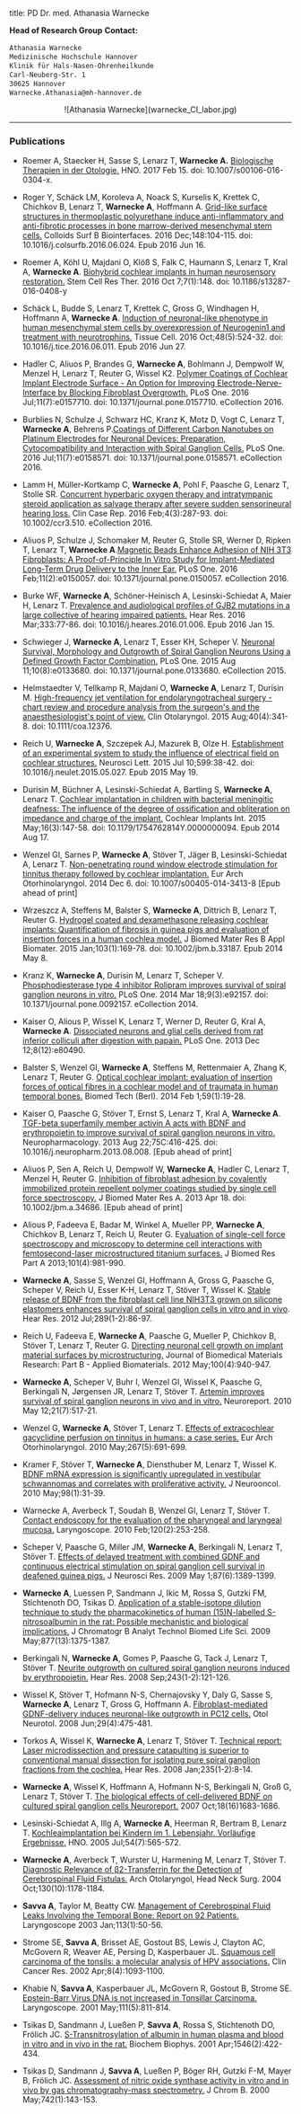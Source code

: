 title: PD Dr. med. Athanasia Warnecke

 
**Head of Research Group**
**Contact:**

	Athanasia Warnecke
	Medizinische Hochschule Hannover
	Klinik für Hals-Nasen-Ohrenheilkunde
	Carl-Neuberg-Str. 1
	30625 Hannover
	Warnecke.Athanasia@mh-hannover.de


<p align="center">![Athanasia Warnecke](warnecke_CI_labor.jpg) 

***
### Publications

* Roemer A, Staecker H, Sasse S, Lenarz T, **Warnecke A.** [Biologische Therapien in der Otologie.](https://link.springer.com/article/10.1007%2Fs00106-016-0304-x) HNO. 2017 Feb 15. doi: 10.1007/s00106-016-0304-x.

* Roger Y, Schäck LM, Koroleva A, Noack S, Kurselis K, Krettek C, Chichkov B, Lenarz T, **Warnecke A**, Hoffmann A. [Grid-like surface structures in thermoplastic polyurethane induce anti-inflammatory and anti-fibrotic processes in bone marrow-derived mesenchymal stem cells.](http://www.sciencedirect.com/science/article/pii/S0927776516304507) Colloids Surf B Biointerfaces. 2016 Dec;148:104-115. doi: 10.1016/j.colsurfb.2016.06.024. Epub 2016 Jun 16.

* Roemer A, Köhl U, Majdani O, Klöß S, Falk C, Haumann S, Lenarz T, Kral A, **Warnecke A**. [Biohybrid cochlear implants in human neurosensory restoration.](http://stemcellres.biomedcentral.com/articles/10.1186/s13287-016-0408-y) Stem Cell Res Ther. 2016 Oct 7;7(1):148. doi:  10.1186/s13287-016-0408-y

* Schäck L, Budde S, Lenarz T, Krettek C, Gross G, Windhagen H, Hoffmann A, **Warnecke A**. [Induction of neuronal-like phenotype in human mesenchymal stem cells by overexpression of Neurogenin1 and treatment with neurotrophins.](http://www.sciencedirect.com/science/article/pii/S0040816616300805) Tissue Cell. 2016 Oct;48(5):524-32. doi: 10.1016/j.tice.2016.06.011. Epub 2016 Jun 27.

* Hadler C, Aliuos P, Brandes G, **Warnecke A**, Bohlmann J, Dempwolf W, Menzel H, Lenarz T, Reuter G, Wissel K2. [Polymer Coatings of Cochlear Implant Electrode Surface - An Option for Improving Electrode-Nerve-Interface by Blocking Fibroblast Overgrowth.](http://journals.plos.org/plosone/article?id=10.1371/journal.pone.0157710) PLoS One. 2016 Jul;11(7):e0157710. doi: 10.1371/journal.pone.0157710. eCollection 2016.

* Burblies N, Schulze J, Schwarz HC, Kranz K, Motz D, Vogt C, Lenarz T, **Warnecke A**, Behrens P.[Coatings of Different Carbon Nanotubes on Platinum Electrodes for Neuronal Devices: Preparation, Cytocompatibility and Interaction with Spiral Ganglion Cells.](http://journals.plos.org/plosone/article?id=10.1371/journal.pone.0158571) PLoS One. 2016 Jul;11(7):e0158571. doi: 10.1371/journal.pone.0158571. eCollection 2016.

* Lamm H, Müller-Kortkamp C, **Warnecke A**, Pohl F, Paasche G, Lenarz T, Stolle SR. [Concurrent hyperbaric oxygen therapy and intratympanic steroid application as salvage therapy after severe sudden sensorineural hearing loss.](http://onlinelibrary.wiley.com/doi/10.1002/ccr3.510/abstract;jsessionid=ACCD40899FAD7B88D1475519CDC70038.f02t03) Clin Case Rep. 2016 Feb;4(3):287-93. doi: 10.1002/ccr3.510. eCollection 2016.

* Aliuos P, Schulze J, Schomaker M, Reuter G, Stolle SR, Werner D, Ripken T, Lenarz T, **Warnecke A**.[Magnetic Beads Enhance Adhesion of NIH 3T3 Fibroblasts: A Proof-of-Principle In Vitro Study for Implant-Mediated Long-Term Drug Delivery to the Inner Ear.](http://journals.plos.org/plosone/article?id=10.1371/journal.pone.0150057) PLoS One. 2016 Feb;11(2):e0150057. doi: 10.1371/journal.pone.0150057. eCollection 2016.

* Burke WF, **Warnecke A**, Schöner-Heinisch A, Lesinski-Schiedat A, Maier H, Lenarz T. [Prevalence and audiological profiles of GJB2 mutations in a large collective of hearing impaired patients.](http://www.sciencedirect.com/science/article/pii/S0378595516000034) Hear Res. 2016 Mar;333:77-86. doi: 10.1016/j.heares.2016.01.006. Epub 2016 Jan 15.

* Schwieger J, **Warnecke A**, Lenarz T, Esser KH, Scheper V. [Neuronal Survival, Morphology and Outgrowth of Spiral Ganglion Neurons Using a Defined Growth Factor Combination.](http://www.ncbi.nlm.nih.gov/pmc/articles/PMC4532470/) PLoS One. 2015 Aug 11;10(8):e0133680. doi: 10.1371/journal.pone.0133680. eCollection 2015.

* Helmstaedter V, Tellkamp R, Majdani O, **Warnecke A**, Lenarz T, Durisin M. [High-frequency jet ventilation for endolaryngotracheal surgery - chart review and procedure analysis from the surgeon's and the anaesthesiologist's point of view.](http://onlinelibrary.wiley.com/doi/10.1111/coa.12376/full) Clin Otolaryngol. 2015 Aug;40(4):341-8. doi: 10.1111/coa.12376.

* Reich U, **Warnecke A**, Szczepek AJ, Mazurek B, Olze H. [Establishment of an experimental system to study the influence of electrical field on cochlear structures.](http://www.sciencedirect.com/science/article/pii/S0304394015003845) Neurosci Lett. 2015 Jul 10;599:38-42. doi: 10.1016/j.neulet.2015.05.027. Epub 2015 May 19.

* Durisin M, Büchner A, Lesinski-Schiedat A, Bartling S, **Warnecke A**, Lenarz T. [Cochlear implantation in children with bacterial meningitic deafness: The influence of the degree of ossification and obliteration on impedance and charge of the implant.](http://www.maneyonline.com/doi/full/10.1179/1754762814Y.0000000094) Cochlear Implants Int. 2015 May;16(3):147-58. doi: 10.1179/1754762814Y.0000000094. Epub 2014 Aug 17.

* Wenzel GI, Sarnes P, **Warnecke A**, Stöver T, Jäger B, Lesinski-Schiedat A, Lenarz T. [Non-penetrating round window electrode stimulation for tinnitus therapy followed by cochlear implantation.](http://link.springer.com/article/10.1007/s00405-014-3413-8/fulltext.html) Eur Arch Otorhinolaryngol. 2014 Dec 6.  doi: 10.1007/s00405-014-3413-8 [Epub ahead of print]

* Wrzeszcz A, Steffens M, Balster S, **Warnecke A**, Dittrich B, Lenarz T, Reuter G. [Hydrogel coated and dexamethasone releasing cochlear implants: Quantification of fibrosis in guinea pigs and evaluation of insertion forces in a human cochlea model.](http://onlinelibrary.wiley.com/doi/10.1002/jbm.b.33187/abstract) J Biomed Mater Res B Appl Biomater. 2015 Jan;103(1):169-78. doi: 10.1002/jbm.b.33187. Epub 2014 May 8.

* Kranz K, **Warnecke A**, Durisin M, Lenarz T, Scheper V. [Phosphodiesterase type 4 inhibitor Rolipram improves survival of spiral ganglion neurons in vitro.](http://www.plosone.org/article/info%3Adoi%2F10.1371%2Fjournal.pone.0092157) PLoS One. 2014 Mar 18;9(3):e92157. doi: 10.1371/journal.pone.0092157. eCollection 2014.

* Kaiser O, Alious P, Wissel K, Lenarz T, Werner D, Reuter G, Kral A, **Warnecke A**. [Dissociated neurons and glial cells derived from rat inferior colliculi after digestion with papain.](http://www.plosone.org/article/info%3Adoi%2F10.1371%2Fjournal.pone.0080490) PLoS One. 2013 Dec 12;8(12):e80490.

* Balster S, Wenzel GI, **Warnecke A**, Steffens M, Rettenmaier A, Zhang K, Lenarz T, Reuter G. [Optical cochlear implant: evaluation of insertion forces of optical fibres in a cochlear model and of traumata in human temporal bones.](http://www.degruyter.com/view/j/bmte.2014.59.issue-1/bmt-2013-0038/bmt-2013-0038.xml;jsessionid=B859C5C9F2215DF8FB96F3A590E9A25E) Biomed Tech (Berl). 2014 Feb 1;59(1):19-28.

* Kaiser O, Paasche G, Stöver T, Ernst S, Lenarz T, Kral A, **Warnecke A**. [TGF-beta superfamily member activin A acts with BDNF and erythropoietin to improve survival of spiral ganglion neurons in vitro.](http://www.sciencedirect.com/science/article/pii/S0028390813003651) Neuropharmacology. 2013 Aug 22;75C:416-425. doi: 10.1016/j.neuropharm.2013.08.008. [Epub ahead of print]

* Aliuos P, Sen A, Reich U, Dempwolf W, **Warnecke A**, Hadler C, Lenarz T, Menzel H, Reuter G. [Inhibition of fibroblast adhesion by covalently immobilized protein repellent polymer coatings studied by single cell force spectroscopy.](http://onlinelibrary.wiley.com/doi/10.1002/jbm.a.34686/abstract) J Biomed Mater Res A. 2013 Apr 18. doi: 10.1002/jbm.a.34686. [Epub ahead of print]

* Alious P, Fadeeva E, Badar M, Winkel A, Mueller PP, **Warnecke A**, Chichkov B, Lenarz T, Reich U, Reuter G. E[valuation of single-cell force spectroscopy and microscopy to determine cell interactions with femtosecond-laser microstructured titanium surfaces.](http://onlinelibrary.wiley.com/doi/10.1002/jbm.a.34401/abstract) J Biomed Res Part A 2013;101(4):981-990. 

* **Warnecke A**, Sasse S, Wenzel GI, Hoffmann A, Gross G, Paasche G, Scheper V, Reich U, Esser K-H, Lenarz T, Stöver T, Wissel K. [Stable release of BDNF from the fibroblast cell line NIH3T3 grown on silicone elastomers enhances survival of spiral ganglion cells in vitro and in vivo](http://www.sciencedirect.com/science/article/pii/S0378595512000937). Hear Res. 2012 Jul;289(1-2):86-97. 

* Reich U, Fadeeva E, **Warnecke A**, Paasche G, Mueller P, Chichkov B, Stöver T, Lenarz T, Reuter G. [Directing neuronal cell growth on implant material surfaces by microstructuring.](http://onlinelibrary.wiley.com/doi/10.1002/jbm.b.32656/abstract) Journal of Biomedical Materials Research: Part B - Applied Biomaterials. 2012 May;100(4):940-947. 

* **Warnecke A**, Scheper V, Buhr I, Wenzel GI, Wissel K, Paasche G, Berkingali N, Jørgensen JR, Lenarz T, Stöver T. [Artemin improves survival of spiral ganglion neurons in vivo and in vitro.](http://onlinelibrary.wiley.com/doi/10.1002/jbm.b.32656/abstract) Neuroreport. 2010 May 12;21(7):517-21. 

* Wenzel G, **Warnecke A**, Stöver T, Lenarz T. [Effects of extracochlear gacyclidine perfusion on tinnitus in humans: a case series.](http://link.springer.com/article/10.1007%2Fs00405-009-1126-1) Eur Arch Otorhinolaryngol. 2010 May;267(5):691-699. 

* Kramer F, Stöver T, **Warnecke A**, Diensthuber M, Lenarz T, Wissel K. [BDNF mRNA expression is significantly upregulated in vestibular schwannomas and correlates with proliferative activity.](http://link.springer.com/article/10.1007%2Fs11060-009-0063-6) J Neurooncol. 2010 May;98(1):31-39.

* Warnecke A, Averbeck T, Soudah B, Wenzel GI, Lenarz T, Stöver T. [Contact endoscopy for the evaluation of the pharyngeal and laryngeal mucosa.](http://onlinelibrary.wiley.com/doi/10.1002/lary.20732/abstract) Laryngoscope. 2010 Feb;120(2):253-258. 

* Scheper V, Paasche G, Miller JM, **Warnecke A**, Berkingali N, Lenarz T, Stöver T. [Effects of delayed treatment with combined GDNF and continuous electrical stimulation on spiral ganglion cell survival in deafened guinea pigs.](http://onlinelibrary.wiley.com/doi/10.1002/jnr.21964/abstract) J Neurosci Res. 2009 May 1;87(6):1389-1399. 

* **Warnecke A**, Luessen P, Sandmann J, Ikic M, Rossa S, Gutzki FM, Stichtenoth DO, Tsikas D. [Application of a stable-isotope dilution technique to study the pharmacokinetics of human (15)N-labelled S-nitrosoalbumin in the rat: Possible mechanistic and biological implications.](http://www.sciencedirect.com/science/article/pii/S1570023208008702) J Chromatogr B Analyt Technol Biomed Life Sci. 2009 May;877(13):1375-1387. 

* Berkingali N, **Warnecke A**, Gomes P, Paasche G, Tack J, Lenarz T, Stöver T. [Neurite outgrowth on cultured spiral ganglion neurons induced by erythropoietin.](http://www.sciencedirect.com/science/article/pii/S0378595508001317) Hear Res. 2008 Sep;243(1-2):121-126. 

* Wissel K, Stöver T, Hofmann N-S, Chernajovsky Y, Daly G, Sasse S, **Warnecke A**, Lenarz T, Gross G, Hoffmann A. [Fibroblast-mediated GDNF-delivery induces neuronal-like outgrowth in PC12 cells.](http://journals.lww.com/otology-neurotology/pages/articleviewer.aspx?year=2008&issue=06000&article=00011&type=abstract) Otol Neurotol. 2008 Jun;29(4):475-481. 

* Torkos A, Wissel K, **Warnecke A**, Lenarz T, Stöver T. [Technical report: Laser microdissection and pressure catapulting is superior to conventional manual dissection for isolating pure spiral ganglion fractions from the cochlea.](http://www.sciencedirect.com/science/article/pii/S0378595507002365) Hear Res. 2008 Jan;235(1-2):8-14. 

* **Warnecke A**, Wissel K, Hoffmann A, Hofmann N-S, Berkingali N, Groß G, Lenarz T, Stöver T. [The biological effects of cell-delivered BDNF on cultured spiral ganglion cells Neuroreport.](http://journals.lww.com/neuroreport/pages/articleviewer.aspx?year=2007&issue=10290&article=00010&type=abstract) 2007 Oct;18(16)1683-1686. 

* Lesinski-Schiedat A, Illg A, **Warnecke A**, Heerman R, Bertram B, Lenarz T. [Kochleaimplantation bei Kindern im 1. Lebensjahr. Vorläufige Ergebnisse.](http://www.springermedizin.de/kochleaimplantation-bei-kindern-im-1lebensjahr/79456.html) HNO. 2005 Jul;54(7):565-572. 

* **Warnecke A**, Averbeck T, Wurster U, Harmening M, Lenarz T, Stöver T. [Diagnostic Relevance of β2-Transferrin for the Detection of Cerebrospinal Fluid Fistulas.](http://archotol.jamanetwork.com/article.aspx?articleid=648189) Arch Otolaryngol, Head Neck Surg. 2004 Oct;130(10):1178-1184. 

* **Savva A**, Taylor M, Beatty CW. [Management of Cerebrospinal Fluid Leaks Involving the Temporal Bone: Report on 92 Patients.](http://onlinelibrary.wiley.com/doi/10.1097/00005537-200301000-00010/abstract) Laryngoscope 2003 Jan;113(1):50-56. 

* Strome SE, **Savva A**, Brisset AE, Gostout BS, Lewis J, Clayton AC, McGovern R, Weaver AE, Persing D, Kasperbauer JL. [Squamous cell carcinoma of the tonsils: a molecular analysis of HPV associations.](http://clincancerres.aacrjournals.org/content/8/4/1093.long) Clin Cancer Res. 2002 Apr;8(4):1093-1100. 

* Khabie N, **Savva A**, Kasperbauer JL, McGovern R, Gostout B, Strome SE. [Epstein-Barr Virus DNA is not increased in Tonsillar Carcinoma.](http://onlinelibrary.wiley.com/enhanced/doi/10.1097/00005537-200105000-00011/) Laryngoscope. 2001 May;111(5):811-814. 

* Tsikas D, Sandmann J, Lueßen P, **Savva A**, Rossa S, Stichtenoth DO, Frölich JC. [S-Transnitrosylation of albumin in human plasma and blood in vitro and in vivo in the rat.](http://www.sciencedirect.com/science/article/pii/S0167483801001662) Biochem Biophys. 2001 Apr;1546(2):422-434. 

* Tsikas D, Sandmann J, **Savva A**, Lueßen P, Böger RH, Gutzki F-M, Mayer B, Frölich JC. [Assessment of nitric oxide synthase activity in vitro and in vivo by gas chromatography-mass spectrometry.](http://www.sciencedirect.com/science/article/pii/S0378434700001420) J Chrom B. 2000 May;742(1):143-153. 

